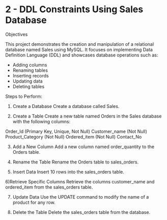 

# 2 - DDL Constraints Using Sales Database

Objectives

This project demonstrates the creation and manipulation of a relational database named Sales using MySQL. It focuses on implementing Data Definition Language (DDL) and showcases database operations such as:

- Adding columns
- Renaming tables
- Inserting records
- Updating data
- Deleting tables

Steps to Perform:

1) Create a Database
Create a database called Sales.

2) Create a Table
Create a new table named Orders in the Sales database with the following columns:

Order_Id (Primary Key, Unique, Not Null)
Customer_name (Not Null)
Product_Category (Not Null)
Ordered_item (Not Null)
Contact_No

3) Add a New Column
Add a new column named order_quantity to the Orders table.

4) Rename the Table
Rename the Orders table to sales_orders.

5) Insert Data
Insert 10 rows into the sales_orders table.

6)Retrieve Specific Columns
Retrieve the columns customer_name and ordered_item from the sales_orders table.

7) Update Data
Use the UPDATE command to modify the name of a product for any row.

8) Delete the Table
Delete the sales_orders table from the database.

